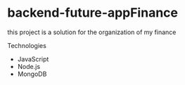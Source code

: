 # backend-future-appFinance

this project is a solution for the organization of my finance

Technologies

- JavaScript
- Node.js
- MongoDB
